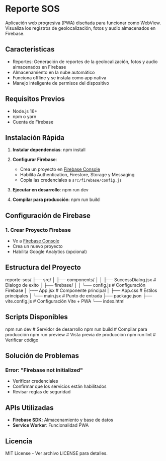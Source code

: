 # Reporte SOS

Aplicación web progresiva (PWA) diseñada para funcionar como WebView. Visualiza los registros de geolocalización, fotos y audio almacenados en Firebase.

## Características

- Reportes: Generación de reportes de la geolocalización, fotos y audio almacenados en Firebase
- Almacenamiento en la nube automático
- Funciona offline y se instala como app nativa
- Manejo inteligente de permisos del dispositivo

## Requisitos Previos

- Node.js 16+
- npm o yarn
- Cuenta de Firebase

## Instalación Rápida

1. **Instalar dependencias**:
npm install

2. **Configurar Firebase**:
   - Crea un proyecto en [Firebase Console](https://console.firebase.google.com)
   - Habilita Authentication, Firestore, Storage y Messaging
   - Copia las credenciales a `src/firebase/config.js`

3. **Ejecutar en desarrollo**:
npm run dev

4. **Compilar para producción**:
npm run build

## Configuración de Firebase

### 1. Crear Proyecto Firebase

- Ve a [Firebase Console](https://console.firebase.google.com)
- Crea un nuevo proyecto
- Habilita Google Analytics (opcional)

## Estructura del Proyecto

reporte-sos/
├── src/
│   ├── components/
│   │   ├── SuccessDialog.jsx    # Dialogo de exito
│   ├── firebase/
│   │   └── config.js           # Configuración Firebase
│   ├── App.jsx                 # Componente principal
│   ├── App.css                 # Estilos principales
│   └── main.jsx               # Punto de entrada
├── package.json
├── vite.config.js             # Configuración Vite + PWA
└── index.html

## Scripts Disponibles

npm run dev      # Servidor de desarrollo
npm run build    # Compilar para producción
npm run preview  # Vista previa de producción
npm run lint     # Verificar código

## Solución de Problemas

### Error: "Firebase not initialized"

- Verificar credenciales
- Confirmar que los servicios están habilitados
- Revisar reglas de seguridad

## APIs Utilizadas

- **Firebase SDK**: Almacenamiento y base de datos
- **Service Worker**: Funcionalidad PWA

## Licencia

MIT License - Ver archivo LICENSE para detalles.
